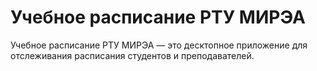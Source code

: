 # Учебное расписание РТУ МИРЭА

Учебное расписание РТУ МИРЭА — это десктопное приложение для отслеживания расписания студентов и преподавателей.